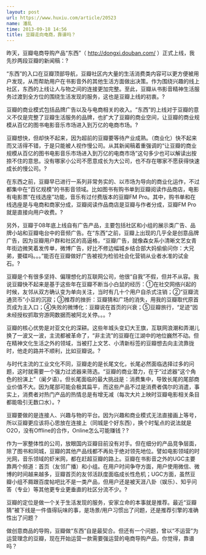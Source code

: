 ```yaml
---
layout: post
url: https://www.huxiu.com/article/20523
name: 潘乱
time: 2013-09-18 14:56
title: 豆瓣走向电商，靠谱吗？
---
```

昨天，豆瓣电商导购产品“东西”（ http://dongxi.douban.com/ ）正式上线，我先抄两段豆瓣的新闻稿：?

“东西”的入口在豆瓣顶部导航，豆瓣社区内大量的生活消费类内容可以更方便被用户发现，从而帮助用户在书影音外的其他生活方面做出决策。作为围绕兴趣的线上社区，东西的上线让人与物之间的连接更加完整。至此，豆瓣从书影音精神生活服务过渡到全方位的围绕生活发现的服务，这也是豆瓣上线的初衷。?

豆瓣的商业模式包括品牌广告以及与电商相关的收入。“东西”的上线对于豆瓣的意义不仅是完整了豆瓣生活服务的品牌，也扩大了豆瓣的商业空间，让豆瓣的商业规模从百亿的图书电影音乐市场进入到万亿的电商市场。?

豆瓣想快，但却快不起来，因为超前的豆瓣要等待产业成熟。（商业化）快不起来而又活得不错，于是只能被人视作慢公司。从其新闻稿着重强调的“让豆瓣的商业规模从百亿的图书电影音乐市场进入到万亿的电商市场”这句多少也可以解读出按捺不住的意思。没有哪家小公司不愿意成长为大公司，也不存在哪家不愿获得快速成长的慢公司。?

在东西之前，豆瓣早已进行一系列非常务实的、以市场为导向的商业化运作，不过都集中在“百亿规模”的书影音领域。比如图书有购书单到豆瓣阅读作品商店，电影有电影票“在线选座”功能，音乐有过付费版本的豆瓣FM Pro。其中，购书单和在线选座是与电商和商家分成，豆瓣阅读作品商店是豆瓣与作者分成，豆瓣FM Pro就是直接向用户收费。?

另外，豆瓣于08年底上线自有广告产品，主要包括社区和小组的展示类广告、品牌小站和豆瓣电台中的音频广告。在“东西”之前，豆瓣上出现的几乎全是创意品牌广告，因为豆瓣用户群和社区的高逼格，“豆瓣广告，就像森女系小清晰文艺女青年街边微笑着发传单，微博广告，好比不修边幅城乡结合部大妈偷偷问你：大兄弟，要碟吗。。。”能否在豆瓣做好广告被视为检验社会化营销从业者水准的试金石。?

豆瓣是个有很多坚持、偏理想化的互联网公司，他很“自我”不假，但并不从容。我说豆瓣快不起来是基于这些年在豆瓣不断当小白鼠的经历：①在社交网络兴起的时候，友邻从双方确认变为单向关注，当时有几十个用户自杀式注销；②“豆瓣流通货币”小豆的沉寂；③推荐的挫折：豆瓣猜和广场的消失，用我的豆瓣取代原首页成为主入口；④失败的微博化：豆瓣说在首页的兴衰；⑤豆瓣旅行，“足迹”因未经授权抓取穷游网数据而被阿北关停。。。?

豆瓣的核心优势是对亚文化的深耕。这些年城头变幻大王旗，互联网浪潮和弄潮儿换了一波又一波，主流都被革命了，“非主流”的豆瓣在江湖中的地位巍然不动。但在精神文化生活之外的领域，当被打上文艺、小清新标签的豆瓣想去向主流靠拢时，他走的路并不顺利，比如豆瓣说。?

与时代主流的工业文化不同，豆瓣走的是长尾文化，长尾必然面临选择过多的问题，这时就需要一个强力过滤器来筛选。“豆瓣的商业潜力，在于“过滤器”这个角色的扮演上”（阑夕语）。但长尾面临的最大挑战是：消费集中，导致长尾的尾部商业价值不大。因为尾部可能会极其扁平，而这些产品不过是消费者偶尔的消遣，事实上，消费者对热门产品的热情总是有增无减（每次大片上映时豆瓣电影相关条目都能吸引无数口水）。?

豆瓣要做的是连接人、兴趣与物的平台。因为兴趣和商业模式无法直接画上等号，所以豆瓣更应该将心思放在连接上（同城是个好东西），换个时髦点的说法就是O2O，没有Offline的合作，Online怎么可能赚钱？?

作为一家整体性的公司，放眼国内豆瓣目前没有对手。但在细分的产品竞争层面，除了图书和同城，豆瓣的其他产品线都不再处于绝对领先地位。譬如电影领域的时光网，音乐领域的虾米网，都在赶超豆瓣的路上。豆瓣在书影音之外的UGC主要靠两个频道：首页（友邻广播）和小组。在用户时间争夺方面，用户使用微信、微博的时间越来越多，豆瓣首页的友邻活跃度面临成长性危机；UGC方面，虽然豆瓣小组不屑跟百度帖吧比不是一类产品，但用户还是被天涯八卦（娱乐）、知乎问答（专业）等其他更专业更垂直的社区分流不少。?

豆瓣的定位是做一个关于生活发现的服务，安家立命的本事就是推荐。最近“豆瓣猜”被下线是一件值得玩味的事，是场景/用户习惯出了问题，还是推荐引擎的准确性出了问题？

做创意商品的导购，豆瓣做“东西”自是最契合。但还有一个问题，曾以“不运营”为运营理念的豆瓣，现在开始运营一款需要强运营的电商导购产品，你觉得，靠谱吗？

